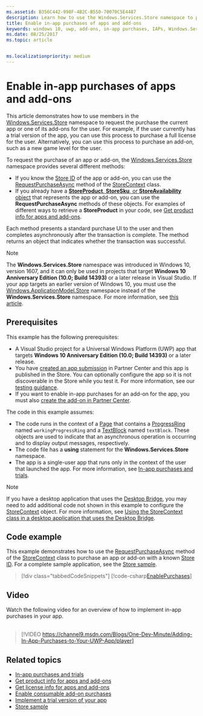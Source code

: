 ```yaml
---
ms.assetid: B356C442-998F-4B2C-B550-70070C5E4487
description: Learn how to use the Windows.Services.Store namespace to purchase an app or one of its add-ons.
title: Enable in-app purchases of apps and add-ons
keywords: windows 10, uwp, add-ons, in-app purchases, IAPs, Windows.Services.Store
ms.date: 08/25/2017
ms.topic: article


ms.localizationpriority: medium
---
```

# Enable in-app purchases of apps and add-ons

This article demonstrates how to use members in the [Windows.Services.Store](/uwp/api/windows.services.store) namespace to request the purchase the current app or one of its add-ons for the user. For example, if the user currently has a trial version of the app, you can use this process to purchase a full license for the user. Alternatively, you can use this process to purchase an add-on, such as a new game level for the user.

To request the purchase of an app or add-on, the [Windows.Services.Store](/uwp/api/windows.services.store) namespace provides several different methods:
* If you know the [Store ID](in-app-purchases-and-trials.md#store_ids) of the app or add-on, you can use the [RequestPurchaseAsync](/uwp/api/windows.services.store.storecontext.requestpurchaseasync) method of the [StoreContext](/uwp/api/windows.services.store.storecontext) class.
* If you already have a [**StoreProduct**, **StoreSku**, or **StoreAvailability** object](in-app-purchases-and-trials.md#products-skus) that represents the app or add-on, you can use the **RequestPurchaseAsync** methods of these objects. For examples of different ways to retrieve a **StoreProduct** in your code, see [Get product info for apps and add-ons](get-product-info-for-apps-and-add-ons.md).

Each method presents a standard purchase UI to the user and then completes asynchronously after the transaction is complete. The method returns an object that indicates whether the transaction was successful.

> [!NOTE]
> The **Windows.Services.Store** namespace was introduced in Windows 10, version 1607, and it can only be used in projects that target **Windows 10 Anniversary Edition (10.0; Build 14393)** or a later release in Visual Studio. If your app targets an earlier version of Windows 10, you must use the [Windows.ApplicationModel.Store](/uwp/api/windows.applicationmodel.store) namespace instead of the **Windows.Services.Store** namespace. For more information, see [this article](in-app-purchases-and-trials-using-the-windows-applicationmodel-store-namespace.md).

## Prerequisites

This example has the following prerequisites:
* A Visual Studio project for a Universal Windows Platform (UWP) app that targets **Windows 10 Anniversary Edition (10.0; Build 14393)** or a later release.
* You have [created an app submission](../publish/app-submissions.md) in Partner Center and this app is published in the Store. You can optionally configure the app so it is not discoverable in the Store while you test it. For more information, see our [testing guidance](in-app-purchases-and-trials.md#testing).
* If you want to enable in-app purchases for an add-on for the app, you must also [create the add-on in Partner Center](../publish/add-on-submissions.md).

The code in this example assumes:
* The code runs in the context of a [Page](/uwp/api/windows.ui.xaml.controls.page) that contains a [ProgressRing](/uwp/api/windows.ui.xaml.controls.progressring) named ```workingProgressRing``` and a [TextBlock](/uwp/api/windows.ui.xaml.controls.textblock) named ```textBlock```. These objects are used to indicate that an asynchronous operation is occurring and to display output messages, respectively.
* The code file has a **using** statement for the **Windows.Services.Store** namespace.
* The app is a single-user app that runs only in the context of the user that launched the app. For more information, see [In-app purchases and trials](in-app-purchases-and-trials.md#api_intro).

> [!NOTE]
> If you have a desktop application that uses the [Desktop Bridge](https://developer.microsoft.com/windows/bridges/desktop), you may need to add additional code not shown in this example to configure the [StoreContext](/uwp/api/windows.services.store.storecontext) object. For more information, see [Using the StoreContext class in a desktop application that uses the Desktop Bridge](in-app-purchases-and-trials.md#desktop).

## Code example

This example demonstrates how to use the [RequestPurchaseAsync](/uwp/api/windows.services.store.storecontext.requestpurchaseasync) method of the [StoreContext](/uwp/api/windows.services.store.storecontext) class to purchase an app or add-on with a known [Store ID](in-app-purchases-and-trials.md#store-ids). For a complete sample application, see the [Store sample](https://github.com/Microsoft/Windows-universal-samples/tree/master/Samples/Store).

> [!div class="tabbedCodeSnippets"]
[!code-csharp[EnablePurchases](./code/InAppPurchasesAndLicenses_RS1/cs/PurchaseAddOnPage.xaml.cs#PurchaseAddOn)]

## Video

Watch the following video for an overview of how to implement in-app purchases in your app.
<br/>
<br/>
> [!VIDEO https://channel9.msdn.com/Blogs/One-Dev-Minute/Adding-In-App-Purchases-to-Your-UWP-App/player]

## Related topics

* [In-app purchases and trials](in-app-purchases-and-trials.md)
* [Get product info for apps and add-ons](get-product-info-for-apps-and-add-ons.md)
* [Get license info for apps and add-ons](get-license-info-for-apps-and-add-ons.md)
* [Enable consumable add-on purchases](enable-consumable-add-on-purchases.md)
* [Implement a trial version of your app](implement-a-trial-version-of-your-app.md)
* [Store sample](https://github.com/Microsoft/Windows-universal-samples/tree/master/Samples/Store)
